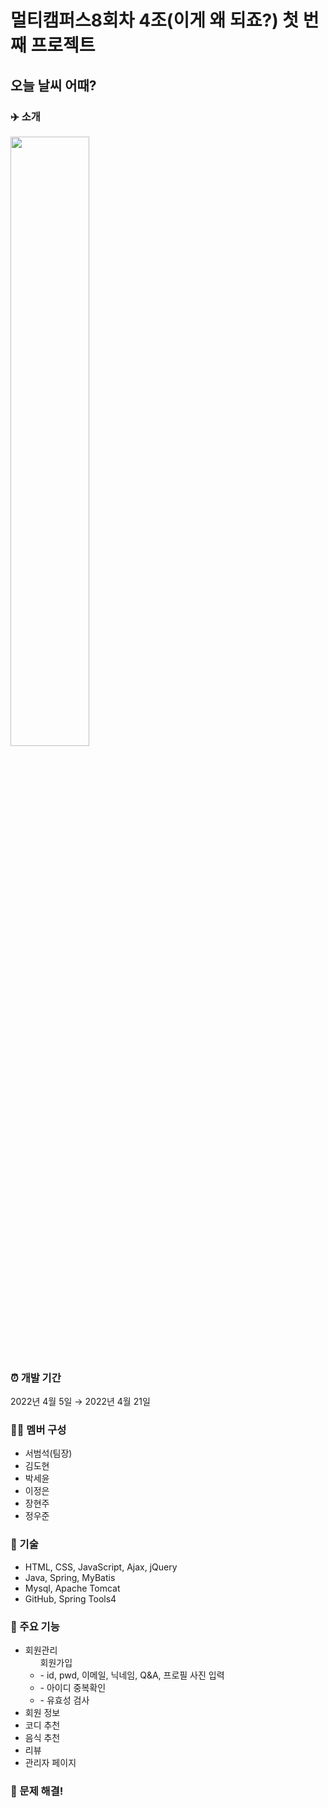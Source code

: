 # 멀티캠퍼스8회차 4조(이게 왜 되죠?) 첫 번째 프로젝트
## 오늘 날씨 어때?

### ✈️ 소개
<img width="50%" src="https://user-images.githubusercontent.com/96780311/165444630-f3ac1235-5fe0-4be6-b2e6-a0e4e759ad5f.png"/>

### ⏰ 개발 기간
2022년 4월 5일 → 2022년 4월 21일

### 👩‍💻 멤버 구성
- 서범석(팀장)
- 김도현
- 박세윤
- 이정은
- 장현주
- 정우준  

### 📌 기술
- HTML, CSS, JavaScript, Ajax, jQuery
- Java, Spring, MyBatis
- Mysql, Apache Tomcat
- GitHub, Spring Tools4

### 📌 주요 기능
<ul>
<li> 회원관리 
<ul> 회원가입
<li> - id, pwd, 이메일, 닉네임, Q&A, 프로필 사진 입력 </li>
<li> - 아이디 중복확인 </li>
<li> - 유효성 검사 </li>
</ul>
</li>
<li> 회원 정보 </li>
<li> 코디 추천 </li>
<li> 음식 추천 </li>
<li> 리뷰 </li>
<li> 관리자 페이지 </li>
 
</ul>

### 📌 문제 해결!
